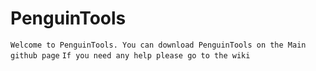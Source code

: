 # PenguinTools

`Welcome to PenguinTools. You can download PenguinTools on the Main github page`
`If you need any help please go to the wiki`
